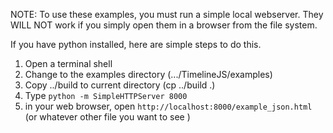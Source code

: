 NOTE: To use these examples, you must run a simple local webserver. They WILL NOT work if you simply open them in a browser from the file system.

If you have python installed, here are simple steps to do this.

1. Open a terminal shell
1. Change to the examples directory (.../TimelineJS/examples)
1. Copy ../build to current directory (cp ../build .)
1. Type `python -m SimpleHTTPServer 8000`
1. in your web browser, open `http://localhost:8000/example_json.html` (or whatever other file you want to see
)

